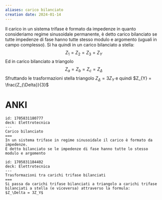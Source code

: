```yaml
---
aliases: carico bilanciato
creation date: 2024-01-14
---
```


Il carico in un sistema trifase è formato da impedenze in quanto consideriamo regime sinusoidale permanente, è detto carico bilanciato se tutte impedenze di fase hanno tutte stesso modulo e argomento (uguali in campo complesso).
Si ha quindi in un carico bilanciato a stella:
$$ Z_{1} = Z_{2} = Z_{3} = Z_{Y} $$
Ed in carico bilanciato a triangolo
$$Z_{a} = Z_{b} = Z_{c} = Z_{\Delta}$$
Sfruttando le trasformazioni stella triangolo $Z_{\Delta} = 3Z_{Y}$ e quindi $Z_{Y} = \frac{Z_{\Delta}}{3}$

# ANKI
```anki
id: 1705831180777
deck: Elettrotecnica
---
Carico bilanciato
===
In un sistema trifase in regime sinusoidale il carico è formato da impedenze.
È detto bilanciato se le impedenze di fase hanno tutte lo stesso modulo e argomento
```


```anki
id: 1705831184402
deck: Elettrotecnica
---
Trasformazioni tra carichi trifase bilanciati
===
Si passa da carichi trifase bilanciati a triangolo a carichi trifase bilanciati a stella (e viceversa) attraverso la formula:
$Z_\Delta = 3Z_Y$
```
